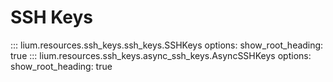 # SSH Keys

::: lium.resources.ssh_keys.ssh_keys.SSHKeys
    options:
        show_root_heading: true
::: lium.resources.ssh_keys.async_ssh_keys.AsyncSSHKeys
    options:
        show_root_heading: true 